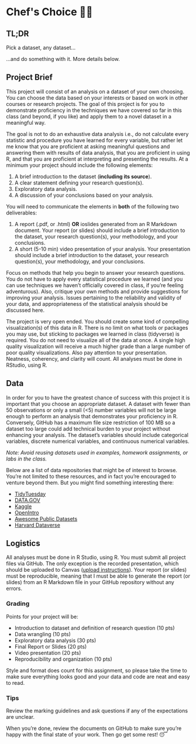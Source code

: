 # Chef's Choice 👩‍🍳

## TL;DR

Pick a dataset, any dataset…

…and do something with it. More details below.

## Project Brief

This project will consist of an analysis on a dataset of your own choosing. You can choose the data based on your interests or based on work in other courses or research projects. The goal of this project is for you to demonstrate proficiency in the techniques we have covered so far in this class (and beyond, if you like) and apply them to a novel dataset in a meaningful way.

The goal is not to do an exhaustive data analysis i.e., do not calculate every statistic and procedure you have learned for every variable, but rather let me know that you are proficient at asking meaningful questions and answering them with results of data analysis, that you are proficient in using R, and that you are proficient at interpreting and presenting the results. At a minimum your project should include the following elements:

1. A brief introduction to the dataset (**including its source**).
2. A clear statement defining your research question(s).
3. Exploratory data analysis.
4. A discussion of your conclusions based on your analysis.

You will need to communicate the elements in **both** of the following two deliverables:

1. A report (.pdf, or .html) **OR** ioslides generated from an R Markdown document. Your report (or slides) should include a brief introduction to the dataset, your research question(s), your methodology, and your conclusions.
2. A short (5-10 min) video presentation of your analysis. Your presentation should include a brief introduction to the dataset, your research question(s), your methodology, and your conclusions.

Focus on methods that help you begin to answer your research questions. You do not have to apply every statistical procedure we learned (and you can use techniques we haven’t officially covered in class, if you’re feeling adventurous). Also, critique your own methods and provide suggestions for improving your analysis. Issues pertaining to the reliability and validity of your data, and appropriateness of the statistical analysis should be discussed here.

The project is very open ended. You should create some kind of compelling visualization(s) of this data in R. There is no limit on what tools or packages you may use, but sticking to packages we learned in class (tidyverse) is required. You do not need to visualize all of the data at once. A single high quality visualization will receive a much higher grade than a large number of poor quality visualizations. Also pay attention to your presentation. Neatness, coherency, and clarity will count. All analyses must be done in RStudio, using R.

## Data

In order for you to have the greatest chance of success with this project it is important that you choose an appropriate dataset. A dataset with fewer than 50 observations or only a small (<5) number variables will not be large enough to perform an analysis that demonstrates your proficiency in R. Conversely, GitHub has a maximum file size restriction of 100 MB so a dataset too large could add technical burden to your project without enhancing your analysis. The dataset’s variables should include categorical variables, discrete numerical variables, and continuous numerical variables.

_Note: Avoid reusing datasets used in examples, homework assignments, or labs in the class._

Below are a list of data repositories that might be of interest to browse. You’re not limited to these resources, and in fact you’re encouraged to venture beyond them. But you might find something interesting there:

- [TidyTuesday](https://github.com/rfordatascience/tidytuesday)
- [DATA.GOV](https://www.data.gov/)
- [Kaggle](https://www.kaggle.com/datasets)
- [OpenIntro](https://www.openintro.org/data/)
- [Awesome Public Datasets](https://github.com/awesomedata/awesome-public-datasets)
- [Harvard Dataverse](https://dataverse.harvard.edu/)

## Logistics

All analyses must be done in R Studio, using R. You must submit all project files via GitHub. The only exception is the recorded presentation, which should be uploaded to Canvas ([upload instructions](https://community.canvaslms.com/t5/Student-Guide/How-do-I-submit-a-media-file-as-an-assignment-submission/ta-p/279)). Your report (or slides) must be reproducible, meaning that I must be able to generate the report (or slides) from an R Markdown file in your GitHub repository without any errors.

### Grading

Points for your project will be:

- Introduction to dataset and definition of research question (10 pts)
- Data wrangling (10 pts)
- Exploratory data analysis (30 pts)
- Final Report or Slides (20 pts)
- Video presentation (20 pts)
- Reproducibility and organization (10 pts)

Style and format does count for this assignment, so please take the time to make sure everything looks good and your data and code are neat and easy to read.

### Tips

Review the marking guidelines and ask questions if any of the expectations are unclear.

When you’re done, review the documents on GitHub to make sure you’re happy with the final state of your work. Then go get some rest! 😴
